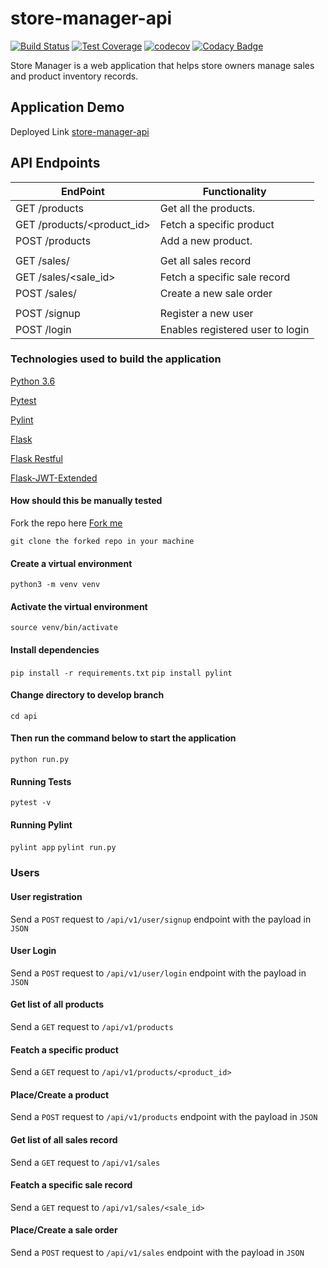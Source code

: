 # store-manager-api

[![Build Status](https://travis-ci.com/danielotieno/store-manager-api.svg?branch=ch-api-161336932)](https://travis-ci.com/danielotieno/store-manager-api)
[![Test Coverage](https://api.codeclimate.com/v1/badges/a6389889a33c56eb0160/test_coverage)](https://codeclimate.com/github/danielotieno/store-manager-api/test_coverage)
[![codecov](https://codecov.io/gh/danielotieno/store-manager-api/branch/api/graph/badge.svg)](https://codecov.io/gh/danielotieno/store-manager-api)
[![Codacy Badge](https://api.codacy.com/project/badge/Grade/00b0e64ca606433e86c2a51ba46439c4)](https://www.codacy.com/app/danielotieno/store-manager-api?utm_source=github.com&amp;utm_medium=referral&amp;utm_content=danielotieno/store-manager-api&amp;utm_campaign=Badge_Grade)

Store Manager is a web application that helps store owners manage sales and product inventory records.

## Application Demo

Deployed Link [store-manager-api](https://store-manager-app-v1.herokuapp.com)

## API Endpoints

| EndPoint                    | Functionality                    |
| --------------------------- | -------------------------------- |
| GET  /products              | Get all the products.            |
| GET  /products/<product_id> | Fetch a specific product         |
| POST /products              | Add a new product.               |
|                             |
| GET  /sales/                | Get all sales record             |
| GET  /sales/<sale_id>       | Fetch a specific sale record     |
| POST /sales/                | Create a new sale order          |
|                             |
| POST /signup                | Register a new user              |
| POST /login                 | Enables registered user to login |

### Technologies used to build the application

[Python 3.6](https://docs.python.org/3.6/)

[Pytest](https://docs.pytest.org/en/latest/)

[Pylint](https://docs.pylint.org/en/1.6.0/installation.html)

[Flask](http://flask.pocoo.org/)

[Flask Restful](https://flask-restful.readthedocs.io/en/latest/)

[Flask-JWT-Extended](https://flask-jwt-extended.readthedocs.io/en/latest/index.html)

#### How should this be manually tested

Fork the repo here [Fork me](https://github.com/danielotieno/store-manager-api/tree/api)

`git clone the forked repo in your machine`

#### Create a virtual environment

`python3 -m venv venv`

#### Activate the virtual environment

`source venv/bin/activate`

#### Install dependencies

`pip install -r requirements.txt`
`pip install pylint`

#### Change directory to develop branch

`cd api`

#### Then run the command below to start the application

`python run.py`

#### Running Tests

`pytest -v`

#### Running Pylint

`pylint app`
`pylint run.py`

### Users

#### User registration

Send a `POST` request to `/api/v1/user/signup` endpoint with the payload in `JSON`

#### User Login

Send a `POST` request to `/api/v1/user/login` endpoint with the payload in `JSON`

#### Get list of all products

Send a `GET` request to `/api/v1/products`

#### Featch a specific product

Send a `GET` request to `/api/v1/products/<product_id>`

#### Place/Create a product

Send a `POST` request to `/api/v1/products` endpoint with the payload in `JSON`

#### Get list of all sales record

Send a `GET` request to `/api/v1/sales`

#### Featch a specific sale record

Send a `GET` request to `/api/v1/sales/<sale_id>`

#### Place/Create a sale order

Send a `POST` request to `/api/v1/sales` endpoint with the payload in `JSON`
